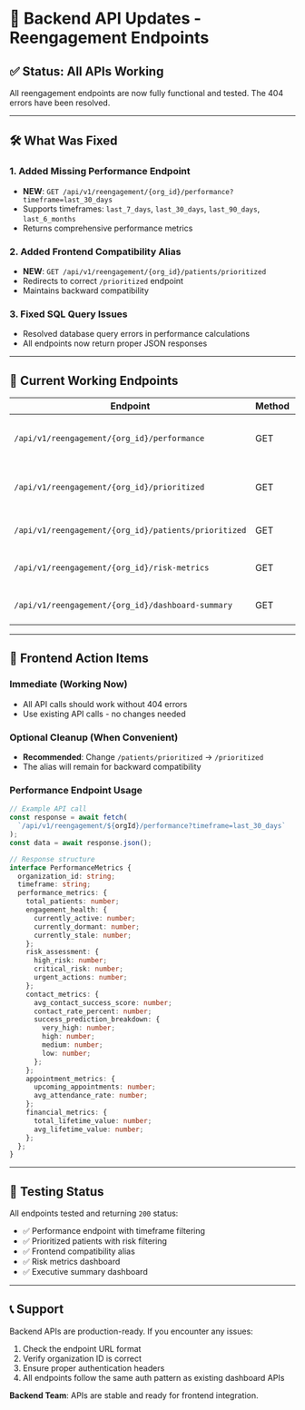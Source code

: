 # 🔧 Backend API Updates - Reengagement Endpoints

## ✅ **Status: All APIs Working**

All reengagement endpoints are now fully functional and tested. The 404 errors have been resolved.

---

## 🛠️ **What Was Fixed**

### 1. **Added Missing Performance Endpoint**
- **NEW**: `GET /api/v1/reengagement/{org_id}/performance?timeframe=last_30_days`
- Supports timeframes: `last_7_days`, `last_30_days`, `last_90_days`, `last_6_months`
- Returns comprehensive performance metrics

### 2. **Added Frontend Compatibility Alias**
- **NEW**: `GET /api/v1/reengagement/{org_id}/patients/prioritized`
- Redirects to correct `/prioritized` endpoint
- Maintains backward compatibility

### 3. **Fixed SQL Query Issues**
- Resolved database query errors in performance calculations
- All endpoints now return proper JSON responses

---

## 🔗 **Current Working Endpoints**

| Endpoint | Method | Description | Status |
|----------|---------|-------------|---------|
| `/api/v1/reengagement/{org_id}/performance` | GET | Performance metrics with timeframe filtering | ✅ |
| `/api/v1/reengagement/{org_id}/prioritized` | GET | Prioritized patients (correct path) | ✅ |
| `/api/v1/reengagement/{org_id}/patients/prioritized` | GET | Alias for above (temporary) | ✅ |
| `/api/v1/reengagement/{org_id}/risk-metrics` | GET | Risk assessment metrics | ✅ |
| `/api/v1/reengagement/{org_id}/dashboard-summary` | GET | Executive dashboard summary | ✅ |

---

## 🎯 **Frontend Action Items**

### **Immediate (Working Now)**
- All API calls should work without 404 errors
- Use existing API calls - no changes needed

### **Optional Cleanup (When Convenient)**
- **Recommended**: Change `/patients/prioritized` → `/prioritized` 
- The alias will remain for backward compatibility

### **Performance Endpoint Usage**
```typescript
// Example API call
const response = await fetch(
  `/api/v1/reengagement/${orgId}/performance?timeframe=last_30_days`
);
const data = await response.json();

// Response structure
interface PerformanceMetrics {
  organization_id: string;
  timeframe: string;
  performance_metrics: {
    total_patients: number;
    engagement_health: {
      currently_active: number;
      currently_dormant: number;
      currently_stale: number;
    };
    risk_assessment: {
      high_risk: number;
      critical_risk: number;
      urgent_actions: number;
    };
    contact_metrics: {
      avg_contact_success_score: number;
      contact_rate_percent: number;
      success_prediction_breakdown: {
        very_high: number;
        high: number;
        medium: number;
        low: number;
      };
    };
    appointment_metrics: {
      upcoming_appointments: number;
      avg_attendance_rate: number;
    };
    financial_metrics: {
      total_lifetime_value: number;
      avg_lifetime_value: number;
    };
  };
}
```

---

## 🧪 **Testing Status**

All endpoints tested and returning `200` status:
- ✅ Performance endpoint with timeframe filtering
- ✅ Prioritized patients with risk filtering  
- ✅ Frontend compatibility alias
- ✅ Risk metrics dashboard
- ✅ Executive summary dashboard

---

## 📞 **Support**

Backend APIs are production-ready. If you encounter any issues:
1. Check the endpoint URL format
2. Verify organization ID is correct
3. Ensure proper authentication headers
4. All endpoints follow the same auth pattern as existing dashboard APIs

**Backend Team**: APIs are stable and ready for frontend integration. 